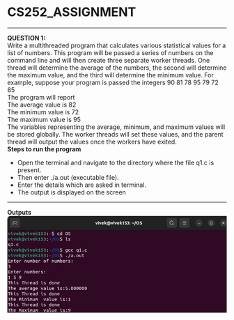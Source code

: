 # CS252_ASSIGNMENT
***
**QUESTION 1:**
<br />Write a multithreaded program that calculates various statistical values
for a list of numbers. This program will be passed a series of numbers
on the command line and will then create three separate worker threads.
One thread will determine the average of the numbers, the second will
determine the maximum value, and the third will determine the minimum value. For example, suppose your program is passed the integers
90 81 78 95 79 72 85
<br />The program will report
<br />The average value is 82
<br />The minimum value is 72
<br />The maximum value is 95
<br />The variables representing the average, minimum, and maximum values
will be stored globally. The worker threads will set these values, and
the parent thread will output the values once the workers have exited.
<br />**Steps to run the program**
<br />
* Open the terminal and navigate to the directory where the file q1.c is present.
* Then enter ./a.out (executable file).
* Enter the details which are asked in terminal.
* The output is displayed on the screen
***
**Outputs**
<br/>
![Image text](https://github.com/vivek0153/CS252_ASSIGNMENT/blob/main/q1.jpg)

